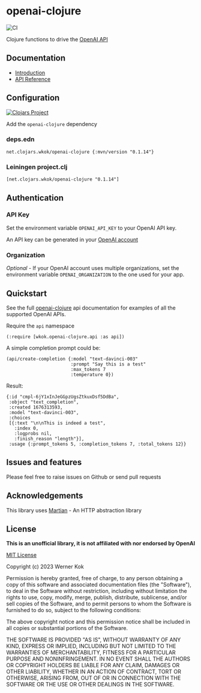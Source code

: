 # openai-clojure

![CI](https://github.com/wkok/openai-clojure/workflows/CI/badge.svg)

Clojure functions to drive the [OpenAI API](https://platform.openai.com/docs/introduction)

## Documentation

* [Introduction](https://wkok.github.io/openai-clojure/intro.html)
* [API Reference](https://wkok.github.io/openai-clojure/wkok.openai-clojure.api.html)

## Configuration

[![Clojars Project](https://img.shields.io/clojars/v/net.clojars.wkok/openai-clojure.svg)](https://clojars.org/net.clojars.wkok/openai-clojure)

Add the `openai-clojure` dependency

### deps.edn

```
net.clojars.wkok/openai-clojure {:mvn/version "0.1.14"}
```

### Leiningen project.clj

```
[net.clojars.wkok/openai-clojure "0.1.14"]
```

## Authentication

### API Key

Set the environment variable `OPENAI_API_KEY` to your OpenAI API key.

An API key can be generated in your [OpenAI account](https://platform.openai.com/account/api-keys)

### Organization

*Optional* - If your OpenAI account uses multiple organizations, set the environment variable `OPENAI_ORGANIZATION` to the one used for your app.

## Quickstart

See the full [openai-clojure](https://wkok.github.io/openai-clojure/wkok.openai-clojure.api.html) api documentation for examples of all the supported OpenAI APIs.

Require the `api` namespace

```
(:require [wkok.openai-clojure.api :as api])
```

A simple completion prompt could be:

```
(api/create-completion {:model "text-davinci-003"
                        :prompt "Say this is a test"
                        :max_tokens 7
                        :temperature 0})
```

Result:
```
{:id "cmpl-6jY1xInJeGGpzUgsZtkuxDsf5DdBa",
 :object "text_completion",
 :created 1676313593,
 :model "text-davinci-003",
 :choices
 [{:text "\n\nThis is indeed a test",
   :index 0,
   :logprobs nil,
   :finish_reason "length"}],
 :usage {:prompt_tokens 5, :completion_tokens 7, :total_tokens 12}}
```

## Issues and features

Please feel free to raise issues on Github or send pull requests

## Acknowledgements

This library uses [Martian](https://github.com/oliyh/martian) - An HTTP abstraction library

## License

**This is an unofficial library, it is not affiliated with nor endorsed by OpenAI**

[MIT License](https://github.com/wkok/re-frame-crux/blob/master/LICENSE)

Copyright (c) 2023 Werner Kok

Permission is hereby granted, free of charge, to any person obtaining a copy
of this software and associated documentation files (the "Software"), to deal
in the Software without restriction, including without limitation the rights
to use, copy, modify, merge, publish, distribute, sublicense, and/or sell
copies of the Software, and to permit persons to whom the Software is
furnished to do so, subject to the following conditions:

The above copyright notice and this permission notice shall be included in all
copies or substantial portions of the Software.

THE SOFTWARE IS PROVIDED "AS IS", WITHOUT WARRANTY OF ANY KIND, EXPRESS OR
IMPLIED, INCLUDING BUT NOT LIMITED TO THE WARRANTIES OF MERCHANTABILITY,
FITNESS FOR A PARTICULAR PURPOSE AND NONINFRINGEMENT. IN NO EVENT SHALL THE
AUTHORS OR COPYRIGHT HOLDERS BE LIABLE FOR ANY CLAIM, DAMAGES OR OTHER
LIABILITY, WHETHER IN AN ACTION OF CONTRACT, TORT OR OTHERWISE, ARISING FROM,
OUT OF OR IN CONNECTION WITH THE SOFTWARE OR THE USE OR OTHER DEALINGS IN THE
SOFTWARE.
